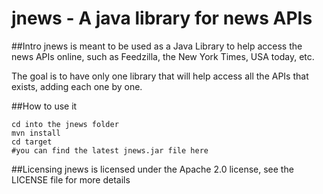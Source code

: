 # jnews - A java library for news APIs

##Intro
jnews is meant to be used as a Java Library to help access the news APIs online, such as Feedzilla, the New York Times, USA today, etc.

The goal is to have only one library that will help access all the APIs that exists, adding each one by one.

##How to use it

	cd into the jnews folder
	mvn install
	cd target
	#you can find the latest jnews.jar file here

##Licensing
jnews is licensed under the Apache 2.0 license, see the LICENSE file for more details
